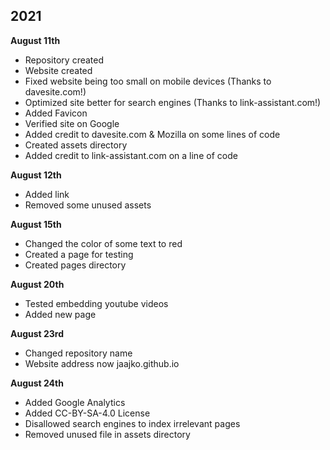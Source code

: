 ## 2021

<strong>August 11th</strong>

- Repository created
- Website created
- Fixed website being too small on mobile devices (Thanks to davesite.com!)
- Optimized site better for search engines (Thanks to link-assistant.com!)
- Added Favicon 
- Verified site on Google
- Added credit to davesite.com & Mozilla on some lines of code
- Created assets directory
- Added credit to link-assistant.com on a line of code

<strong>August 12th</strong>

- Added link
- Removed some unused assets

<strong>August 15th</strong>

- Changed the color of some text to red
- Created a page for testing
- Created pages directory

<strong>August 20th</strong>

- Tested embedding youtube videos
- Added new page

<strong>August 23rd</strong>

- Changed repository name
- Website address now jaajko.github.io

<strong>August 24th</strong>

- Added Google Analytics
- Added CC-BY-SA-4.0 License
- Disallowed search engines to index irrelevant pages
- Removed unused file in assets directory

